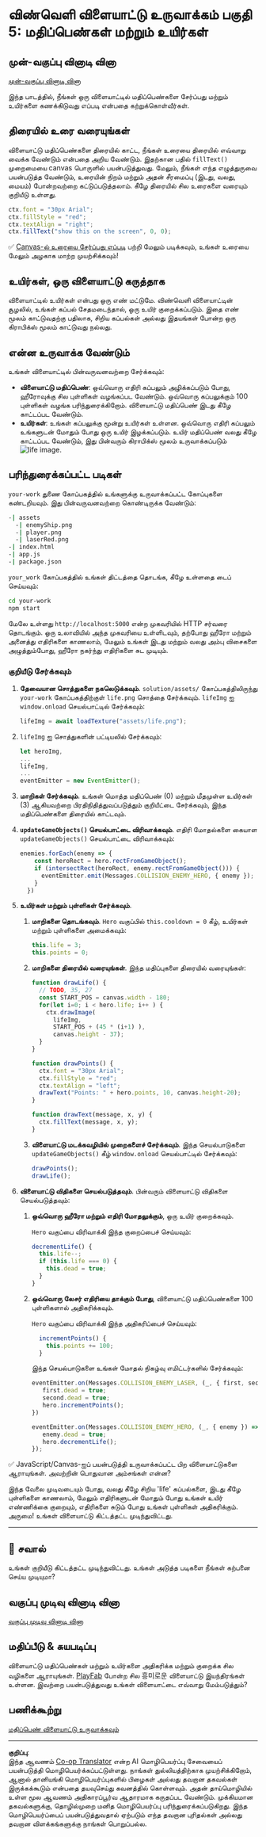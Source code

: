 <!--
CO_OP_TRANSLATOR_METADATA:
{
  "original_hash": "adda95e02afa3fbee67b6e385b1109e1",
  "translation_date": "2025-10-11T12:15:00+00:00",
  "source_file": "6-space-game/5-keeping-score/README.md",
  "language_code": "ta"
}
-->
# விண்வெளி விளையாட்டு உருவாக்கம் பகுதி 5: மதிப்பெண்கள் மற்றும் உயிர்கள்

## முன்-வகுப்பு வினாடி வினா

[முன்-வகுப்பு வினாடி வினா](https://ff-quizzes.netlify.app/web/quiz/37)

இந்த பாடத்தில், நீங்கள் ஒரு விளையாட்டில் மதிப்பெண்களை சேர்ப்பது மற்றும் உயிர்களை கணக்கிடுவது எப்படி என்பதை கற்றுக்கொள்வீர்கள்.

## திரையில் உரை வரையுங்கள்

விளையாட்டு மதிப்பெண்களை திரையில் காட்ட, நீங்கள் உரையை திரையில் எவ்வாறு வைக்க வேண்டும் என்பதை அறிய வேண்டும். இதற்கான பதில் `fillText()` முறைமையை canvas பொருளில் பயன்படுத்துவது. மேலும், நீங்கள் எந்த எழுத்துருவை பயன்படுத்த வேண்டும், உரையின் நிறம் மற்றும் அதன் சீரமைப்பு (இடது, வலது, மையம்) போன்றவற்றை கட்டுப்படுத்தலாம். கீழே திரையில் சில உரைகளை வரையும் குறியீடு உள்ளது.

```javascript
ctx.font = "30px Arial";
ctx.fillStyle = "red";
ctx.textAlign = "right";
ctx.fillText("show this on the screen", 0, 0);
```

✅ [Canvas-ல் உரையை சேர்ப்பது எப்படி](https://developer.mozilla.org/docs/Web/API/Canvas_API/Tutorial/Drawing_text) பற்றி மேலும் படிக்கவும், உங்கள் உரையை மேலும் அழகாக மாற்ற முயற்சிக்கவும்!

## உயிர்கள், ஒரு விளையாட்டு கருத்தாக

விளையாட்டில் உயிர்கள் என்பது ஒரு எண் மட்டுமே. விண்வெளி விளையாட்டின் சூழலில், உங்கள் கப்பல் சேதமடைந்தால், ஒரு உயிர் குறைக்கப்படும். இதை எண் மூலம் காட்டுவதற்கு பதிலாக, சிறிய கப்பல்கள் அல்லது இதயங்கள் போன்ற ஒரு கிராபிக்ஸ் மூலம் காட்டுவது நல்லது.

## என்ன உருவாக்க வேண்டும்

உங்கள் விளையாட்டில் பின்வருவனவற்றை சேர்க்கவும்:

- **விளையாட்டு மதிப்பெண்**: ஒவ்வொரு எதிரி கப்பலும் அழிக்கப்படும் போது, ஹீரோவுக்கு சில புள்ளிகள் வழங்கப்பட வேண்டும். ஒவ்வொரு கப்பலுக்கும் 100 புள்ளிகள் வழங்க பரிந்துரைக்கிறோம். விளையாட்டு மதிப்பெண் இடது கீழே காட்டப்பட வேண்டும்.
- **உயிர்கள்**: உங்கள் கப்பலுக்கு மூன்று உயிர்கள் உள்ளன. ஒவ்வொரு எதிரி கப்பலும் உங்களுடன் மோதும் போது ஒரு உயிர் இழக்கப்படும். உயிர் மதிப்பெண் வலது கீழே காட்டப்பட வேண்டும், இது பின்வரும் கிராபிக்ஸ் மூலம் உருவாக்கப்படும் ![life image](../../../../translated_images/life.6fb9f50d53ee0413cd91aa411f7c296e10a1a6de5c4a4197c718b49bf7d63ebf.ta.png).

## பரிந்துரைக்கப்பட்ட படிகள்

`your-work` துணை கோப்பகத்தில் உங்களுக்கு உருவாக்கப்பட்ட கோப்புகளை கண்டறியவும். இது பின்வருவனவற்றை கொண்டிருக்க வேண்டும்:

```bash
-| assets
  -| enemyShip.png
  -| player.png
  -| laserRed.png
-| index.html
-| app.js
-| package.json
```

`your_work` கோப்பகத்தில் உங்கள் திட்டத்தை தொடங்க, கீழே உள்ளதை டைப் செய்யவும்:

```bash
cd your-work
npm start
```

மேலே உள்ளது `http://localhost:5000` என்ற முகவரியில் HTTP சர்வரை தொடங்கும். ஒரு உலாவியில் அந்த முகவரியை உள்ளிடவும், தற்போது ஹீரோ மற்றும் அனைத்து எதிரிகளை காணலாம், மேலும் உங்கள் இடது மற்றும் வலது அம்பு விசைகளை அழுத்தும்போது, ஹீரோ நகர்ந்து எதிரிகளை சுட முடியும்.

### குறியீடு சேர்க்கவும்

1. **தேவையான சொத்துகளை நகலெடுக்கவும்**. `solution/assets/` கோப்பகத்திலிருந்து `your-work` கோப்பகத்திற்குள் `life.png` சொத்தை சேர்க்கவும். `lifeImg` ஐ `window.onload` செயல்பாட்டில் சேர்க்கவும்:

    ```javascript
    lifeImg = await loadTexture("assets/life.png");
    ```

1. `lifeImg` ஐ சொத்துகளின் பட்டியலில் சேர்க்கவும்:

    ```javascript
    let heroImg,
    ...
    lifeImg,
    ...
    eventEmitter = new EventEmitter();
    ```
  
2. **மாறிகள் சேர்க்கவும்**. உங்கள் மொத்த மதிப்பெண் (0) மற்றும் மீதமுள்ள உயிர்கள் (3) ஆகியவற்றை பிரதிநிதித்துவப்படுத்தும் குறியீட்டை சேர்க்கவும், இந்த மதிப்பெண்களை திரையில் காட்டவும்.

3. **`updateGameObjects()` செயல்பாட்டை விரிவாக்கவும்**. எதிரி மோதல்களை கையாள `updateGameObjects()` செயல்பாட்டை விரிவாக்கவும்:

    ```javascript
    enemies.forEach(enemy => {
        const heroRect = hero.rectFromGameObject();
        if (intersectRect(heroRect, enemy.rectFromGameObject())) {
          eventEmitter.emit(Messages.COLLISION_ENEMY_HERO, { enemy });
        }
      })
    ```

4. **உயிர்கள் மற்றும் புள்ளிகள் சேர்க்கவும்**. 
   1. **மாறிகளை தொடங்கவும்**. `Hero` வகுப்பில் `this.cooldown = 0` கீழ், உயிர்கள் மற்றும் புள்ளிகளை அமைக்கவும்:

        ```javascript
        this.life = 3;
        this.points = 0;
        ```

   1. **மாறிகளை திரையில் வரையுங்கள்**. இந்த மதிப்புகளை திரையில் வரையுங்கள்:

        ```javascript
        function drawLife() {
          // TODO, 35, 27
          const START_POS = canvas.width - 180;
          for(let i=0; i < hero.life; i++ ) {
            ctx.drawImage(
              lifeImg, 
              START_POS + (45 * (i+1) ), 
              canvas.height - 37);
          }
        }
        
        function drawPoints() {
          ctx.font = "30px Arial";
          ctx.fillStyle = "red";
          ctx.textAlign = "left";
          drawText("Points: " + hero.points, 10, canvas.height-20);
        }
        
        function drawText(message, x, y) {
          ctx.fillText(message, x, y);
        }

        ```

   1. **விளையாட்டு மடக்கவழியில் முறைகளைச் சேர்க்கவும்**. இந்த செயல்பாடுகளை `updateGameObjects()` கீழ் `window.onload` செயல்பாட்டில் சேர்க்கவும்:

        ```javascript
        drawPoints();
        drawLife();
        ```

1. **விளையாட்டு விதிகளை செயல்படுத்தவும்**. பின்வரும் விளையாட்டு விதிகளை செயல்படுத்தவும்:

   1. **ஒவ்வொரு ஹீரோ மற்றும் எதிரி மோதலுக்கும்**, ஒரு உயிர் குறைக்கவும்.
   
      `Hero` வகுப்பை விரிவாக்கி இந்த குறைப்பைச் செய்யவும்:

        ```javascript
        decrementLife() {
          this.life--;
          if (this.life === 0) {
            this.dead = true;
          }
        }
        ```

   2. **ஒவ்வொரு லேசர் எதிரியை தாக்கும் போது**, விளையாட்டு மதிப்பெண்களை 100 புள்ளிகளால் அதிகரிக்கவும்.

      `Hero` வகுப்பை விரிவாக்கி இந்த அதிகரிப்பைச் செய்யவும்:
    
        ```javascript
          incrementPoints() {
            this.points += 100;
          }
        ```

        இந்த செயல்பாடுகளை உங்கள் மோதல் நிகழ்வு எமிட்டர்களில் சேர்க்கவும்:

        ```javascript
        eventEmitter.on(Messages.COLLISION_ENEMY_LASER, (_, { first, second }) => {
           first.dead = true;
           second.dead = true;
           hero.incrementPoints();
        })

        eventEmitter.on(Messages.COLLISION_ENEMY_HERO, (_, { enemy }) => {
           enemy.dead = true;
           hero.decrementLife();
        });
        ```

✅ JavaScript/Canvas-ஐப் பயன்படுத்தி உருவாக்கப்பட்ட பிற விளையாட்டுகளை ஆராயுங்கள். அவற்றின் பொதுவான அம்சங்கள் என்ன?

இந்த வேலை முடிவடையும் போது, வலது கீழே சிறிய 'life' கப்பல்களை, இடது கீழே புள்ளிகளை காணலாம், மேலும் எதிரிகளுடன் மோதும் போது உங்கள் உயிர் எண்ணிக்கை குறையும், எதிரிகளை சுடும் போது உங்கள் புள்ளிகள் அதிகரிக்கும். அருமை! உங்கள் விளையாட்டு கிட்டத்தட்ட முடிந்துவிட்டது.

---

## 🚀 சவால்

உங்கள் குறியீடு கிட்டத்தட்ட முடிந்துவிட்டது. உங்கள் அடுத்த படிகளை நீங்கள் கற்பனை செய்ய முடியுமா?

## வகுப்பு முடிவு வினாடி வினா

[வகுப்பு முடிவு வினாடி வினா](https://ff-quizzes.netlify.app/web/quiz/38)

## மதிப்பீடு & சுயபடிப்பு

விளையாட்டு மதிப்பெண்கள் மற்றும் உயிர்களை அதிகரிக்க மற்றும் குறைக்க சில வழிகளை ஆராயுங்கள். [PlayFab](https://playfab.com) போன்ற சில 흥미로운 விளையாட்டு இயந்திரங்கள் உள்ளன. இவற்றை பயன்படுத்துவது உங்கள் விளையாட்டை எவ்வாறு மேம்படுத்தும்?

## பணிக்கூற்று

[மதிப்பெண் விளையாட்டு உருவாக்கவும்](assignment.md)

---

**குறிப்பு**:  
இந்த ஆவணம் [Co-op Translator](https://github.com/Azure/co-op-translator) என்ற AI மொழிபெயர்ப்பு சேவையைப் பயன்படுத்தி மொழிபெயர்க்கப்பட்டுள்ளது. நாங்கள் துல்லியத்திற்காக முயற்சிக்கிறோம், ஆனால் தானியங்கி மொழிபெயர்ப்புகளில் பிழைகள் அல்லது தவறான தகவல்கள் இருக்கக்கூடும் என்பதை தயவுசெய்து கவனத்தில் கொள்ளவும். அதன் தாய்மொழியில் உள்ள மூல ஆவணம் அதிகாரப்பூர்வ ஆதாரமாக கருதப்பட வேண்டும். முக்கியமான தகவல்களுக்கு, தொழில்முறை மனித மொழிபெயர்ப்பு பரிந்துரைக்கப்படுகிறது. இந்த மொழிபெயர்ப்பைப் பயன்படுத்துவதால் ஏற்படும் எந்த தவறான புரிதல்கள் அல்லது தவறான விளக்கங்களுக்கு நாங்கள் பொறுப்பல்ல.